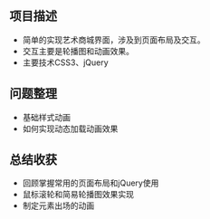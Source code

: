 ## 项目描述
* 简单的实现艺术商城界面，涉及到页面布局及交互。
* 交互主要是轮播图和动画效果。
* 主要技术CSS3、jQuery

## 问题整理
* 基础样式动画
* 如何实现动态加载动画效果

## 总结收获
* 回顾掌握常用的页面布局和jQuery使用
* 鼠标滚轮和简易轮播图效果实现
* 制定元素出场的动画